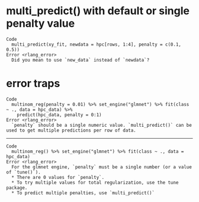 # multi_predict() with default or single penalty value

    Code
      multi_predict(xy_fit, newdata = hpc[rows, 1:4], penalty = c(0.1, 0.5))
    Error <rlang_error>
      Did you mean to use `new_data` instead of `newdata`?

# error traps

    Code
      multinom_reg(penalty = 0.01) %>% set_engine("glmnet") %>% fit(class ~ ., data = hpc_data) %>%
        predict(hpc_data, penalty = 0:1)
    Error <rlang_error>
      `penalty` should be a single numeric value. `multi_predict()` can be used to get multiple predictions per row of data.

---

    Code
      multinom_reg() %>% set_engine("glmnet") %>% fit(class ~ ., data = hpc_data)
    Error <rlang_error>
      For the glmnet engine, `penalty` must be a single number (or a value of `tune()`).
      * There are 0 values for `penalty`.
      * To try multiple values for total regularization, use the tune package.
      * To predict multiple penalties, use `multi_predict()`


